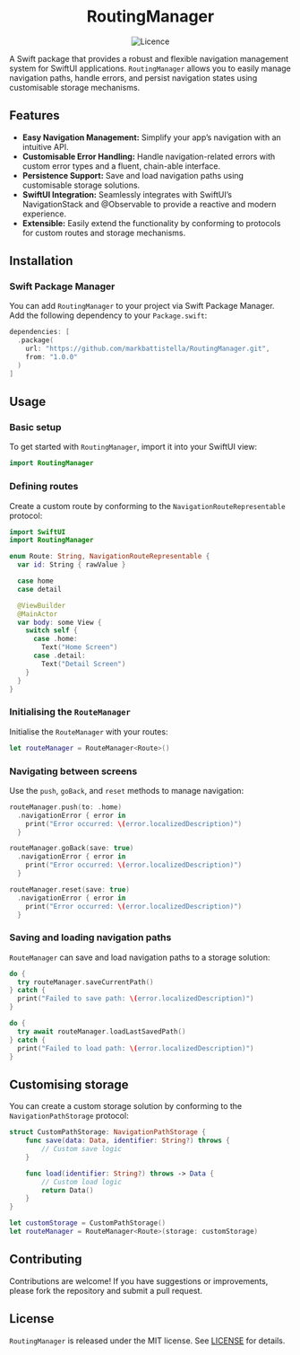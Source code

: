 <!-- markdownlint-disable MD033 MD041 -->
<div align="center">

# RoutingManager

![Licence](https://img.shields.io/badge/Licence-MIT-white?labelColor=blue&style=flat)

</div>

A Swift package that provides a robust and flexible navigation management system for SwiftUI applications. `RoutingManager` allows you to easily manage navigation paths, handle errors, and persist navigation states using customisable storage mechanisms.

## Features

- **Easy Navigation Management:** Simplify your app’s navigation with an intuitive API.
- **Customisable Error Handling:** Handle navigation-related errors with custom error types and a fluent, chain-able interface.
- **Persistence Support:** Save and load navigation paths using customisable storage solutions.
- **SwiftUI Integration:** Seamlessly integrates with SwiftUI’s NavigationStack and @Observable to provide a reactive and modern experience.
- **Extensible:** Easily extend the functionality by conforming to protocols for custom routes and storage mechanisms.

## Installation

### Swift Package Manager

You can add `RoutingManager` to your project via Swift Package Manager. Add the following dependency to your `Package.swift`:

```swift
dependencies: [
  .package(
    url: "https://github.com/markbattistella/RoutingManager.git",
    from: "1.0.0"
  )
]
```

## Usage

### Basic setup

To get started with `RoutingManager`, import it into your SwiftUI view:

```swift
import RoutingManager
```

### Defining routes

Create a custom route by conforming to the `NavigationRouteRepresentable` protocol:

```swift
import SwiftUI
import RoutingManager

enum Route: String, NavigationRouteRepresentable {
  var id: String { rawValue }

  case home
  case detail

  @ViewBuilder
  @MainActor
  var body: some View {
    switch self {
      case .home:
        Text("Home Screen")
      case .detail:
        Text("Detail Screen")
    }
  }
}
```

### Initialising the `RouteManager`

Initialise the `RouteManager` with your routes:

```swift
let routeManager = RouteManager<Route>()
```

### Navigating between screens

Use the `push`, `goBack`, and `reset` methods to manage navigation:

```swift
routeManager.push(to: .home)
  .navigationError { error in
    print("Error occurred: \(error.localizedDescription)")
  }

routeManager.goBack(save: true)
  .navigationError { error in
    print("Error occurred: \(error.localizedDescription)")
  }

routeManager.reset(save: true)
  .navigationError { error in
    print("Error occurred: \(error.localizedDescription)")
  }
```

### Saving and loading navigation paths

`RouteManager` can save and load navigation paths to a storage solution:

```swift
do {
  try routeManager.saveCurrentPath()
} catch {
  print("Failed to save path: \(error.localizedDescription)")
}

do {
  try await routeManager.loadLastSavedPath()
} catch {
  print("Failed to load path: \(error.localizedDescription)")
}
```

## Customising storage

You can create a custom storage solution by conforming to the `NavigationPathStorage` protocol:

```swift
struct CustomPathStorage: NavigationPathStorage {
    func save(data: Data, identifier: String?) throws {
        // Custom save logic
    }

    func load(identifier: String?) throws -> Data {
        // Custom load logic
        return Data()
    }
}

let customStorage = CustomPathStorage()
let routeManager = RouteManager<Route>(storage: customStorage)
```

## Contributing

Contributions are welcome! If you have suggestions or improvements, please fork the repository and submit a pull request.

## License

`RoutingManager` is released under the MIT license. See [LICENSE](https://raw.githubusercontent.com/markbattistella/RoutingManager/main/LICENCE) for details.
